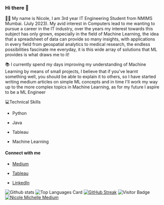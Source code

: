 ### Hi there 👋

<!--
**nicolemd7/nicolemd7** is a ✨ _special_ ✨ repository because its `README.md` (this file) appears on your GitHub profile.
-->
👋🏽 My name is Nicole, I am 3rd year IT Engineering Student from NMIMS Mumbai. (July 2023). My avid interest in Computers lead to me wanting to pursue a career in the IT industry, over the years my interest towards this subject has only grown, especially in the field of Machine Learning, the idea that a spreadsheet of data can provide so many insights, with applications in every field from geospatial analytics to medical research, the endless possibilities fascinate me everyday, it is this wide array of solutions that ML provides is what draws me to it!

📚 I currently spend my days improving my understanding of Machine Learning by means of small projects, I believe that if you've learnt something well, you should be able to explain it to others, so I have started writing medium articles on simple ML concepts and in time I'll work my way up to the more complex topics in Machine Learning, as for my future I aspire to be a ML Engineer 


💻Technical Skills

-  Python 

-  Java

-  Tableau

-  Machine Learning

#### Connect with me

- [Medium](https://medium.com/@nicolemichelledsouza)

- [Tableau](https://public.tableau.com/app/profile/nicole.dsouza)

- [LinkedIn](https://www.linkedin.com/in/nicole-d-souza2471/)

![Github stats](https://github-readme-stats.vercel.app/api?username=nicolemd7&theme=vue&show_icons=true)
![Top Languages Card](https://github-readme-stats.vercel.app/api/top-langs/?username=nicolemd7&hide=hack)
[![GitHub Streak](https://github-readme-streak-stats.herokuapp.com?user=nicolemd7&date_format=M%20j%5B%2C%20Y%5D)](https://git.io/streak-stats)
![Visitor Badge](https://visitor-badge.laobi.icu/badge?page_id=nicolemd7.nicolemd7)
[![Nicole Michelle Medium](https://github-readme-medium.vercel.app/?username=nicolemichelledsouza)](https://medium.com/@nicolemichelledsouza)
